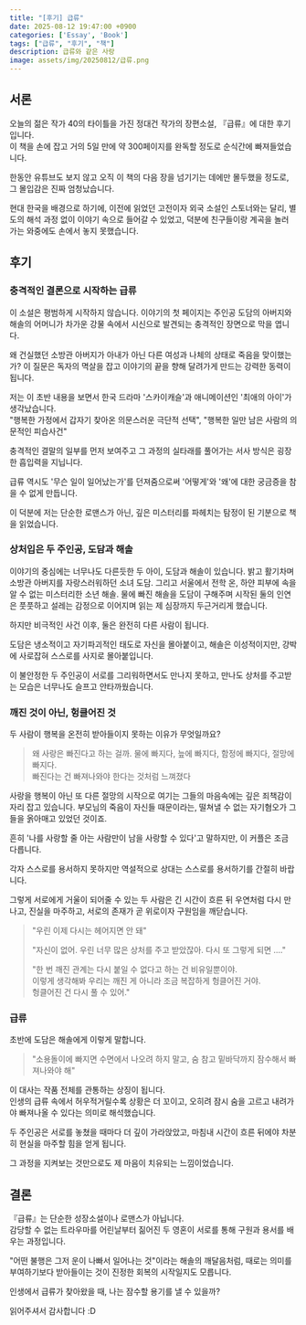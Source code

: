 ```yaml
---
title: "[후기] 급류"
date: 2025-08-12 19:47:00 +0900
categories: ['Essay', 'Book']
tags: ["급류", "후기", "책"]
description: 급류와 같은 사랑
image: assets/img/20250812/급류.png
---
```


## 서론

오늘의 젊은 작가 40의 타이틀을 가진 정대건 작가의 장편소설, 『급류』에 대한 후기입니다.  
이 책을 손에 잡고 거의 5일 만에 약 300페이지를 완독할 정도로 순식간에 빠져들었습니다.

한동안 유튜브도 보지 않고 오직 이 책의 다음 장을 넘기기는 데에만 몰두했을 정도로, 그 몰입감은 진짜 엄청났습니다.

현대 한국을 배경으로 하기에, 이전에 읽었던 고전이자 외국 소설인 스토너와는 달리, 별도의 해석 과정 없이 이야기 속으로 들어갈 수 있었고, 덕분에 친구들이랑 계곡을 놀러 가는 와중에도 손에서 놓지 못했습니다.

## 후기

### 충격적인 결론으로 시작하는 급류

이 소설은 평범하게 시작하지 않습니다. 이야기의 첫 페이지는 주인공 도담의 아버지와 해솔의 어머니가 차가운 강물 속에서 시신으로 발견되는 충격적인 장면으로 막을 엽니다.

왜 건실했던 소방관 아버지가 아내가 아닌 다른 여성과 나체의 상태로 죽음을 맞이했는가? 이 질문은 독자의 멱살을 잡고 이야기의 끝을 향해 달려가게 만드는 강력한 동력이 됩니다.

저는 이 초반 내용을 보면서 한국 드라마 '스카이캐슬'과 애니메이션인 '최애의 아이'가 생각났습니다.  
"행복한 가정에서 갑자기 찾아온 의문스러운 극단적 선택", "행복한 일만 남은 사람의 의문적인 피습사건"

충격적인 결말의 일부를 먼저 보여주고 그 과정의 실타래를 풀어가는 서사 방식은 굉장한 흡입력을 지닙니다.

급류 역시도 '무슨 일이 일어났는가'를 던져줌으로써 '어떻게'와 '왜'에 대한 궁금증을 참을 수 없게 만듭니다.

이 덕분에 저는 단순한 로맨스가 아닌, 깊은 미스터리를 파헤치는 탐정이 된 기분으로 책을 읽었습니다.

### 상처입은 두 주인공, 도담과 해솔

이야기의 중심에는 너무나도 다른듯한 두 아이, 도담과 해솔이 있습니다. 밝고 활기차며 소방관 아버지를 자랑스러워하던 소녀 도담. 그리고 서울에서 전학 온, 하얀 피부에 속을 알 수 없는 미스터리한 소년 해솔. 물에 빠진 해솔을 도담이 구해주며 시작된 둘의 인연은 풋풋하고 설레는 감정으로 이어지며 읽는 제 심장까지 두근거리게 했습니다.

하지만 비극적인 사건 이후, 둘은 완전히 다른 사람이 됩니다.

도담은 냉소적이고 자기파괴적인 태도로 자신을 몰아붙이고, 해솔은 이성적이지만, 강박에 사로잡혀 스스로를 사지로 몰아붙입니다.

이 불안정한 두 주인공이 서로를 그리워하면서도 만나지 못하고, 만나도 상처를 주고받는 모습은 너무나도 슬프고 안타까웠습니다.

### 깨진 것이 아닌, 헝클어진 것

두 사람이 행복을 온전히 받아들이지 못하는 이유가 무엇일까요?

> 왜 사랑은 빠진다고 하는 걸까. 물에 빠지다, 늪에 빠지다, 함정에 빠지다, 절망에 빠지다.  
> 빠진다는 건 빠져나와야 한다는 것처럼 느껴졌다

사랑을 행복이 아닌 또 다른 절망의 시작으로 여기는 그들의 마음속에는 깊은 죄책감이 자리 잡고 있습니다. 부모님의 죽음이 자신들 때문이라는, 떨쳐낼 수 없는 자기혐오가 그들을 옭아매고 있었던 것이죠. 

흔히 '나를 사랑할 줄 아는 사람만이 남을 사랑할 수 있다'고 말하지만, 이 커플은 조금 다릅니다. 

각자 스스로를 용서하지 못하지만 역설적으로 상대는 스스로를 용서하기를 간절히 바랍니다.

그렇게 서로에게 거울이 되어줄 수 있는 두 사람은 긴 시간이 흐른 뒤 우연처럼 다시 만나고, 
진실을 마주하고, 서로의 존재가 곧 위로이자 구원임을 깨닫습니다.

> "우린 이제 다시는 헤어지면 안 돼"
> 
> "자신이 없어. 우린 너무 많은 상처를 주고 받았잖아. 다시 또 그렇게 되면 ...."
> 
> "한 번 깨진 관계는 다시 붙일 수 없다고 하는 건 비유일뿐이야.  
> 이렇게 생각해봐 우리는 깨진 게 아니라 조금 복잡하게 헝클어진 거야.  
> 헝클어진 건 다시 풀 수 있어."

### 급류

초반에 도담은 해솔에게 이렇게 말합니다.

> "소용돌이에 빠지면 수면에서 나오려 하지 말고, 숨 참고 밑바닥까지 잠수해서 빠져나와야 해"

이 대사는 작품 전체를 관통하는 상징이 됩니다.  
인생의 급류 속에서 허우적거릴수록 상황은 더 꼬이고, 오히려 잠시 숨을 고르고 내려가야 빠져나올 수 있다는 의미로 해석했습니다.

두 주인공은 서로를 놓쳤을 때마다 더 깊이 가라앉았고, 마침내 시간이 흐른 뒤에야 차분히 현실을 마주할 힘을 얻게 됩니다.

그 과정을 지켜보는 것만으로도 제 마음이 치유되는 느낌이었습니다.

## 결론

『급류』는 단순한 성장소설이나 로맨스가 아닙니다.  
감당할 수 없는 트라우마를 어린날부터 짊어진 두 영혼이 서로를 통해 구원과 용서를 배우는 과정입니다.

"어떤 불행은 그저 운이 나빠서 일어나는 것"이라는 해솔의 깨달음처럼, 때로는 의미를 부여하기보다 받아들이는 것이 진정한 회복의 시작일지도 모릅니다.

인생에서 급류가 찾아왔을 때, 나는 잠수할 용기를 낼 수 있을까?  

읽어주셔서 감사합니다 :D
